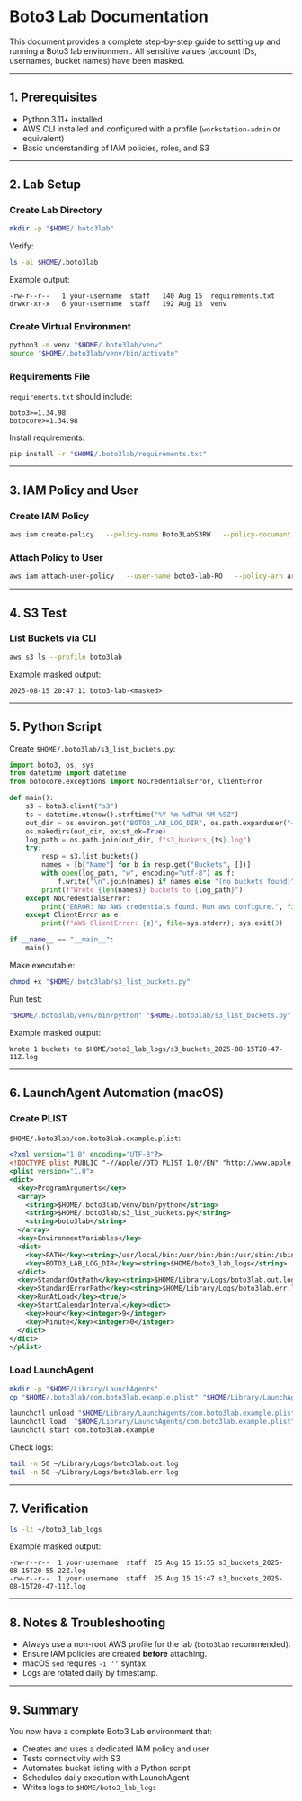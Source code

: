 # Boto3 Lab Documentation

This document provides a complete step-by-step guide to setting up and running a Boto3 lab environment. 
All sensitive values (account IDs, usernames, bucket names) have been masked.

---

## 1. Prerequisites

- Python 3.11+ installed
- AWS CLI installed and configured with a profile (`workstation-admin` or equivalent)
- Basic understanding of IAM policies, roles, and S3

---

## 2. Lab Setup

### Create Lab Directory

```bash
mkdir -p "$HOME/.boto3lab"
```

Verify:

```bash
ls -al $HOME/.boto3lab
```

Example output:

```
-rw-r--r--   1 your-username  staff   140 Aug 15  requirements.txt
drwxr-xr-x   6 your-username  staff   192 Aug 15  venv
```

### Create Virtual Environment

```bash
python3 -m venv "$HOME/.boto3lab/venv"
source "$HOME/.boto3lab/venv/bin/activate"
```

### Requirements File

`requirements.txt` should include:

```
boto3>=1.34.98
botocore>=1.34.98
```

Install requirements:

```bash
pip install -r "$HOME/.boto3lab/requirements.txt"
```

---

## 3. IAM Policy and User

### Create IAM Policy

```bash
aws iam create-policy   --policy-name Boto3LabS3RW   --policy-document file://boto3lab-s3rw.json   --profile workstation-admin
```

### Attach Policy to User

```bash
aws iam attach-user-policy   --user-name boto3-lab-RO   --policy-arn arn:aws:iam::111111111111:policy/Boto3LabS3RW   --profile workstation-admin
```

---

## 4. S3 Test

### List Buckets via CLI

```bash
aws s3 ls --profile boto3lab
```

Example masked output:

```
2025-08-15 20:47:11 boto3-lab-<masked>
```

---

## 5. Python Script

Create `$HOME/.boto3lab/s3_list_buckets.py`:

```python
import boto3, os, sys
from datetime import datetime
from botocore.exceptions import NoCredentialsError, ClientError

def main():
    s3 = boto3.client("s3")
    ts = datetime.utcnow().strftime("%Y-%m-%dT%H-%M-%SZ")
    out_dir = os.environ.get("BOTO3_LAB_LOG_DIR", os.path.expanduser("~/boto3_lab_logs"))
    os.makedirs(out_dir, exist_ok=True)
    log_path = os.path.join(out_dir, f"s3_buckets_{ts}.log")
    try:
        resp = s3.list_buckets()
        names = [b["Name"] for b in resp.get("Buckets", [])]
        with open(log_path, "w", encoding="utf-8") as f:
            f.write("\n".join(names) if names else "(no buckets found)")
        print(f"Wrote {len(names)} buckets to {log_path}")
    except NoCredentialsError:
        print("ERROR: No AWS credentials found. Run aws configure.", file=sys.stderr); sys.exit(2)
    except ClientError as e:
        print(f"AWS ClientError: {e}", file=sys.stderr); sys.exit(3)

if __name__ == "__main__":
    main()
```

Make executable:

```bash
chmod +x "$HOME/.boto3lab/s3_list_buckets.py"
```

Run test:

```bash
"$HOME/.boto3lab/venv/bin/python" "$HOME/.boto3lab/s3_list_buckets.py" boto3lab
```

Example masked output:

```
Wrote 1 buckets to $HOME/boto3_lab_logs/s3_buckets_2025-08-15T20-47-11Z.log
```

---

## 6. LaunchAgent Automation (macOS)

### Create PLIST

`$HOME/.boto3lab/com.boto3lab.example.plist`:

```xml
<?xml version="1.0" encoding="UTF-8"?>
<!DOCTYPE plist PUBLIC "-//Apple//DTD PLIST 1.0//EN" "http://www.apple.com/DTDs/PropertyList-1.0.dtd">
<plist version="1.0">
<dict>
  <key>ProgramArguments</key>
  <array>
    <string>$HOME/.boto3lab/venv/bin/python</string>
    <string>$HOME/.boto3lab/s3_list_buckets.py</string>
    <string>boto3lab</string>
  </array>
  <key>EnvironmentVariables</key>
  <dict>
    <key>PATH</key><string>/usr/local/bin:/usr/bin:/bin:/usr/sbin:/sbin</string> 
    <key>BOTO3_LAB_LOG_DIR</key><string>$HOME/boto3_lab_logs</string>
  </dict>
  <key>StandardOutPath</key><string>$HOME/Library/Logs/boto3lab.out.log</string>
  <key>StandardErrorPath</key><string>$HOME/Library/Logs/boto3lab.err.log</string>
  <key>RunAtLoad</key><true/>
  <key>StartCalendarInterval</key><dict>
    <key>Hour</key><integer>9</integer>
    <key>Minute</key><integer>0</integer>
  </dict>
</dict>
</plist>
```

### Load LaunchAgent

```bash
mkdir -p "$HOME/Library/LaunchAgents"
cp "$HOME/.boto3lab/com.boto3lab.example.plist" "$HOME/Library/LaunchAgents/com.boto3lab.example.plist"

launchctl unload "$HOME/Library/LaunchAgents/com.boto3lab.example.plist" 2>/dev/null || true
launchctl load  "$HOME/Library/LaunchAgents/com.boto3lab.example.plist"
launchctl start com.boto3lab.example
```

Check logs:

```bash
tail -n 50 ~/Library/Logs/boto3lab.out.log
tail -n 50 ~/Library/Logs/boto3lab.err.log
```

---

## 7. Verification

```bash
ls -lt ~/boto3_lab_logs
```

Example masked output:

```
-rw-r--r--  1 your-username  staff  25 Aug 15 15:55 s3_buckets_2025-08-15T20-55-22Z.log
-rw-r--r--  1 your-username  staff  25 Aug 15 15:47 s3_buckets_2025-08-15T20-47-11Z.log
```

---

## 8. Notes & Troubleshooting

- Always use a non-root AWS profile for the lab (`boto3lab` recommended).
- Ensure IAM policies are created **before** attaching.
- macOS `sed` requires `-i ''` syntax.
- Logs are rotated daily by timestamp.

---

## 9. Summary

You now have a complete Boto3 Lab environment that:
- Creates and uses a dedicated IAM policy and user
- Tests connectivity with S3
- Automates bucket listing with a Python script
- Schedules daily execution with LaunchAgent
- Writes logs to `$HOME/boto3_lab_logs`
